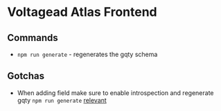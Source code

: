 # Voltagead Atlas Frontend

## Commands

- `npm run generate` - regenerates the gqty schema



## Gotchas

- When adding field make sure to enable introspection and regenerate gqty `npm run generate` [relevant](https://www.wpgraphql.com/docs/security/#introspection-disabled-by-default)

